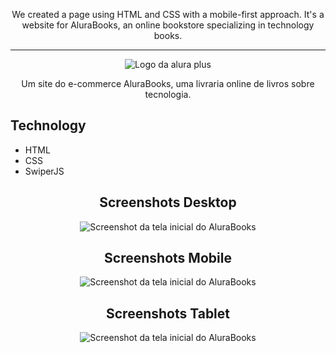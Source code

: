 <p align="center"> We created a page using HTML and CSS with a mobile-first approach. It's a website for AluraBooks, an online bookstore specializing in technology books. </p>

<hr>

<p align="center"> <img src="https://github.com/MonicaHillman/alurabooks/blob/aula05/img/Logo.svg" alt="Logo da alura plus"> </p>
<p align="center">Um site do e-commerce AluraBooks, uma livraria online de livros sobre tecnologia.</p>

## Technology
* HTML
* CSS
* SwiperJS


<div align="center">
  
## Screenshots Desktop 
![Screenshot da tela inicial do AluraBooks](https://i.imgur.com/ciq6Xeb.png)

## Screenshots Mobile
![Screenshot da tela inicial do AluraBooks](https://i.imgur.com/BkkkHeS.png[/img)

## Screenshots Tablet
![Screenshot da tela inicial do AluraBooks](https://i.imgur.com/6rv8nLw.png[/img])

</div>

